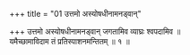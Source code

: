 +++
title = "01 उत्तमो अस्योषधीनामनड्वान्"

+++
उत्तमो अस्योषधीनामनड्वान् जगतामिव व्याघ्रः श्वपदामिव ॥  
यमैच्छामाविदाम तं प्रतिस्पाशनमन्तितम् ॥ १ ॥
